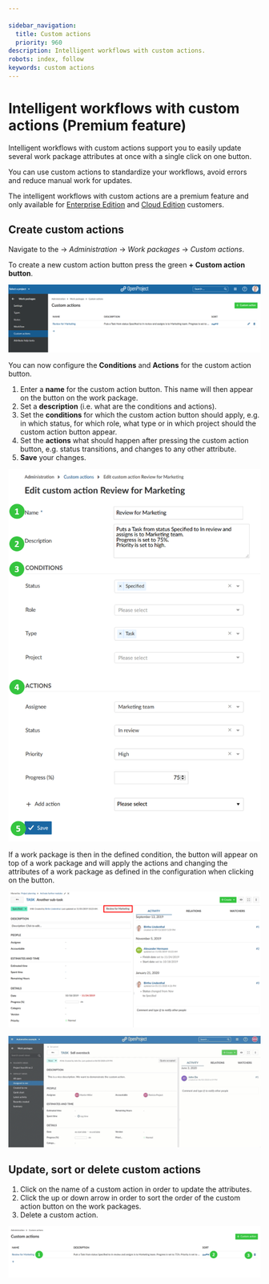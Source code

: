 ```yaml
---

sidebar_navigation:
  title: Custom actions
  priority: 960
description: Intelligent workflows with custom actions.
robots: index, follow
keywords: custom actions
---
```


# Intelligent workflows with custom actions (Premium feature)

Intelligent workflows with custom actions support you to easily update several work package attributes at once with a single click on one button.

You can use custom actions to standardize your workflows, avoid errors and reduce manual work for updates.

The intelligent workflows with custom actions are a premium feature and only available for [Enterprise Edition](https://www.proyeksi.id/enterprise-edition/) and [Cloud Edition](https://www.proyeksi.id/hosting/) customers.

## Create custom actions

Navigate to the -> *Administration* -> *Work packages* -> *Custom actions*.

To create a new custom action button press the green **+ Custom action button**.

![custom action](image-20200211142943484.png)

You can now configure the **Conditions** and **Actions** for the custom action button.

1. Enter a **name** for the custom action button. This name will then appear on the button on the work package.
2. Set a **description** (i.e. what are the conditions and actions).
3. Set the **conditions** for which the custom action button should apply, e.g. in which status, for which role, what type or in which project should the custom action button appear.
4. Set the **actions** what should happen after pressing the custom action button, e.g. status transitions, and changes to any other attribute.
5. **Save** your changes.

![Sys-admin-custom-actions](Sys-admin-custom-actions.png)

If a work package is then in the defined condition, the button will appear on top of a work package and will apply the actions and changing the attributes of a work package as defined in the configuration when clicking on the button.

![Sys-admin-custom-action-button](Sys-admin-custom-action-button.png)

![custom action](custom-action-demo-copy.gif)

## Update, sort or delete custom actions

1. Click on the name of a custom action in order to update the attributes.
2. Click the up or down arrow in order to sort the order of the custom action button on the work packages.
3. Delete a custom action.

![Sys-admin-update-custom-actions](Sys-admin-update-custom-actions.png)
